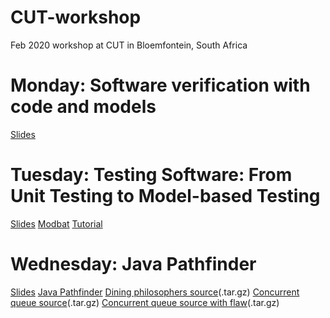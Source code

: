 # CUT-workshop
Feb 2020 workshop at CUT in Bloemfontein, South Africa

# Monday: Software verification with code and models
[Slides](verif-intro.pdf)

# Tuesday: Testing Software: From Unit Testing to Model-based Testing
[Slides](mbt.pdf)
[Modbat](https://github.com/cyrille-artho/modbat/)
[Tutorial](https://github.com/cyrille-artho/modbat/tree/master/src/test/scala/modbat/tutorial)

# Wednesday: Java Pathfinder
[Slides](jpf-intro-1.pdf)
[Java Pathfinder](https://github.com/javapathfinder/jpf-core/)
[Dining philosophers source](diningphil.tar.gz)(.tar.gz)
[Concurrent queue source](queue.tar.gz)(.tar.gz)
[Concurrent queue source with flaw](queue-notify.tar.gz)(.tar.gz)
